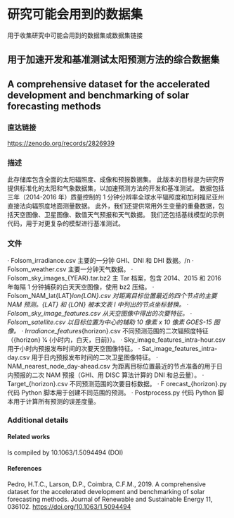 # 研究可能会用到的数据集
用于收集研究中可能会用到的数据集或数据集链接

## 用于加速开发和基准测试太阳预测方法的综合数据集
## A comprehensive dataset for the accelerated development and benchmarking of solar forecasting methods
### 直达链接
https://zenodo.org/records/2826939
### 描述
此存储库包含全面的太阳辐照度、成像和预报数据集。 
此版本的目标是为研究界提供标准化的太阳和气象数据集，以加速预测方法的开发和基准测试。 
数据包括三年（2014-2016 年）质量控制的 1 分钟分辨率全球水平辐照度和加利福尼亚州直接法向辐照度地面测量数据。 
此外，我们还提供常用外生变量的重叠数据，包括天空图像、卫星图像、数值天气预报和天气数据。 
我们还包括基线模型的示例代码，用于对更复杂的模型进行基准测试。
### 文件 
· Folsom_irradiance.csv                           主要的一分钟 GHI、DNI 和 DHI 数据。/n
· Folsom_weather.csv                              主要一分钟天气数据。
· Folsom_sky_images_{YEAR}.tar.bz2    主 Tar 档案，包含 2014、2015 和 2016 年每隔 1 分钟捕获的白天天空图像，使用 bz2 压缩。
· Folsom_NAM_lat{LAT}_lon{LON}.csv   对距离目标位置最近的四个节点的主要 NAM 预测。{LAT} 和 {LON} 被本文表 I 中列出的节点坐标替换。 
· Folsom_sky_image_features.csv          从天空图像中得出的次要特征。
· Folsom_satellite.csv                              以目标位置为中心的辅助 10 像素 x 10 像素 GOES-15 图像。 
· Irradiance_features_{horizo​​n}.csv          不同预测范围的二次辐照度特征（{horizo​​n} 1⁄4 {小时内，白天，日前}）。 
· Sky_image_features_intra-hour.csv       用于小时内预报发布时间的次要天空图像特征。 
· Sat_image_features_intra-day.csv         用于日内预报发布时间的二次卫星图像特征。 
· NAM_nearest_node_day-ahead.csv     为距离目标位置最近的节点准备的用于日内预报的二次 NAM 预报（GHI、用 DISC 算法计算的 DNI 和总云量）。
· Target_{horizo​​n}.csv                              不同预测范围的次要目标数据。
· F orecast_{horizo​​n}.py                           代码 Python 脚本用于创建不同范围的预测。 
· Postprocess.py                                      代码 Python 脚本用于计算所有预测的误差度量。
### Additional details
#### Related works
Is compiled by 10.1063/1.5094494  (DOI)
#### References
Pedro, H.T.C., Larson, D.P., Coimbra, C.F.M., 2019. A comprehensive dataset for the accelerated development and benchmarking of solar forecasting methods. Journal of Renewable and Sustainable Energy 11, 036102. https://doi.org/10.1063/1.5094494
